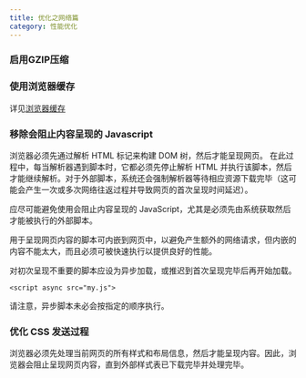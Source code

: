 ```yaml
---
title: 优化之网络篇
category: 性能优化
---
```


### 启用GZIP压缩

### 使用浏览器缓存

详见[浏览器缓存](../extra/cache.md)

### 移除会阻止内容呈现的 Javascript

浏览器必须先通过解析 HTML 标记来构建 DOM 树，然后才能呈现网页。 在此过程中，每当解析器遇到脚本时，它都必须先停止解析 HTML 并执行该脚本，然后才能继续解析。对于外部脚本，系统还会强制解析器等待相应资源下载完毕（这可能会产生一次或多次网络往返过程并导致网页的首次呈现时间延迟）。

应尽可能避免使用会阻止内容呈现的 JavaScript，尤其是必须先由系统获取然后才能被执行的外部脚本。

用于呈现网页内容的脚本可内嵌到网页中，以避免产生额外的网络请求，但内嵌的内容不能太大，而且必须可被快速执行以提供良好的性能。

对初次呈现不重要的脚本应设为异步加载，或推迟到首次呈现完毕后再开始加载。

```markup
<script async src="my.js">
```

请注意，异步脚本未必会按指定的顺序执行。

### 优化 CSS 发送过程

浏览器必须先处理当前网页的所有样式和布局信息，然后才能呈现内容。因此，浏览器会阻止呈现网页内容，直到外部样式表已下载完毕并处理完毕。



